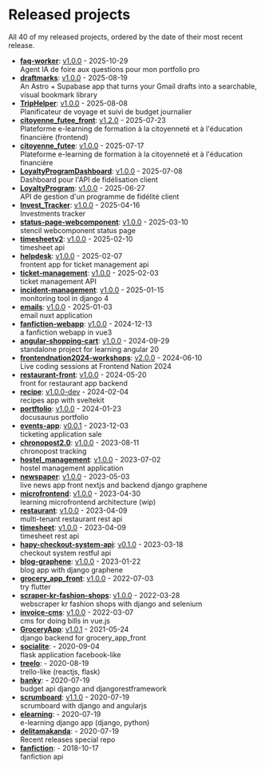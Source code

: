 # Released projects

All <!-- release_count starts -->40<!-- release_count ends --> of my released projects, ordered by the date of their most recent release.

<!-- recent_releases starts -->
* **[faq-worker](https://github.com/delitamakanda/faq-worker)**: [v1.0.0](https://github.com/delitamakanda/faq-worker/releases/tag/v1.0.0) - 2025-10-29
<br>Agent IA de foire aux questions pour mon portfolio pro
* **[draftmarks](https://github.com/delitamakanda/draftmarks)**: [v1.0.0](https://github.com/delitamakanda/draftmarks/releases/tag/v1.0.0) - 2025-08-19
<br>An Astro + Supabase app that turns your Gmail drafts into a searchable, visual bookmark library
* **[TripHelper](https://github.com/delitamakanda/TripHelper)**: [v1.0.0](https://github.com/delitamakanda/TripHelper/releases/tag/v1.0.0) - 2025-08-08
<br>Planificateur de voyage et suivi de budget journalier
* **[citoyenne_futee_front](https://github.com/delitamakanda/citoyenne_futee_front)**: [v1.2.0](https://github.com/delitamakanda/citoyenne_futee_front/releases/tag/v1.2.0) - 2025-07-23
<br>Plateforme e-learning de formation à la citoyenneté et à l'éducation financière (frontend)
* **[citoyenne_futee](https://github.com/delitamakanda/citoyenne_futee)**: [v1.0.0](https://github.com/delitamakanda/citoyenne_futee/releases/tag/v1.0.0) - 2025-07-17
<br>Plateforme e-learning de formation à la citoyenneté et à l'éducation financière
* **[LoyaltyProgramDashboard](https://github.com/delitamakanda/LoyaltyProgramDashboard)**: [v1.0.0](https://github.com/delitamakanda/LoyaltyProgramDashboard/releases/tag/v1.0.0) - 2025-07-08
<br>Dashboard pour l'API de fidélisation client
* **[LoyaltyProgram](https://github.com/delitamakanda/LoyaltyProgram)**: [v1.0.0](https://github.com/delitamakanda/LoyaltyProgram/releases/tag/v.1.0.0) - 2025-06-27
<br>API de gestion d'un programme de fidélité client
* **[Invest_Tracker](https://github.com/delitamakanda/Invest_Tracker)**: [v1.0.0](https://github.com/delitamakanda/Invest_Tracker/releases/tag/v1.0.0) - 2025-04-16
<br>Investments tracker
* **[status-page-webcomponent](https://github.com/delitamakanda/status-page-webcomponent)**: [v1.0.0](https://github.com/delitamakanda/status-page-webcomponent/releases/tag/v1.0.0) - 2025-03-10
<br>stencil webcomponent status page
* **[timesheetv2](https://github.com/delitamakanda/timesheetv2)**: [v1.0.0](https://github.com/delitamakanda/timesheetv2/releases/tag/v1.0.0) - 2025-02-10
<br>timesheet api 
* **[helpdesk](https://github.com/delitamakanda/helpdesk)**: [v1.0.0](https://github.com/delitamakanda/helpdesk/releases/tag/v1.0.0) - 2025-02-07
<br>frontent app for ticket management api
* **[ticket-management](https://github.com/delitamakanda/ticket-management)**: [v1.0.0](https://github.com/delitamakanda/ticket-management/releases/tag/v1.0.0) - 2025-02-03
<br>ticket management API
* **[incident-management](https://github.com/delitamakanda/incident-management)**: [v1.0.0](https://github.com/delitamakanda/incident-management/releases/tag/v1.0.0) - 2025-01-15
<br>monitoring tool in django 4
* **[emails](https://github.com/delitamakanda/emails)**: [v1.0.0](https://github.com/delitamakanda/emails/releases/tag/v1.0.0) - 2025-01-03
<br>email nuxt application 
* **[fanfiction-webapp](https://github.com/delitamakanda/fanfiction-webapp)**: [v1.0.0](https://github.com/delitamakanda/fanfiction-webapp/releases/tag/v1.0.0) - 2024-12-13
<br>a fanfiction webapp in vue3
* **[angular-shopping-cart](https://github.com/delitamakanda/angular-shopping-cart)**: [v1.0.0](https://github.com/delitamakanda/angular-shopping-cart/releases/tag/v1.0.0) - 2024-09-29
<br>standalone project for learning angular 20
* **[frontendnation2024-workshops](https://github.com/delitamakanda/frontendnation2024-workshops)**: [v2.0.0](https://github.com/delitamakanda/frontendnation2024-workshops/releases/tag/v2.0.0) - 2024-06-10
<br>Live coding sessions at Frontend Nation 2024
* **[restaurant-front](https://github.com/delitamakanda/restaurant-front)**: [v1.0.0](https://github.com/delitamakanda/restaurant-front/releases/tag/v1.0.0) - 2024-05-20
<br>front for restaurant app backend
* **[recipe](https://github.com/delitamakanda/recipe)**: [v1.0.0-dev](https://github.com/delitamakanda/recipe/releases/tag/v1.0.0-dev) - 2024-02-04
<br>recipes app with sveltekit
* **[portftolio](https://github.com/delitamakanda/portftolio)**: [v1.0.0](https://github.com/delitamakanda/portftolio/releases/tag/v1.0.0) - 2024-01-23
<br>docusaurus portfolio
* **[events-app](https://github.com/delitamakanda/events-app)**: [v0.0.1](https://github.com/delitamakanda/events-app/releases/tag/v0.0.1) - 2023-12-03
<br>ticketing application sale
* **[chronopost2.0](https://github.com/delitamakanda/chronopost2.0)**: [v1.0.0](https://github.com/delitamakanda/chronopost2.0/releases/tag/v1.0.0) - 2023-08-11
<br>chronopost tracking
* **[hostel_management](https://github.com/delitamakanda/hostel_management)**: [v1.0.0](https://github.com/delitamakanda/hostel_management/releases/tag/v1.0.0) - 2023-07-02
<br>hostel management application
* **[newspaper](https://github.com/delitamakanda/newspaper)**: [v1.0.0](https://github.com/delitamakanda/newspaper/releases/tag/v1.0.0) - 2023-05-03
<br>live news app front nextjs and backend django graphene
* **[microfrontend](https://github.com/delitamakanda/microfrontend)**: [v1.0.0](https://github.com/delitamakanda/microfrontend/releases/tag/v1.0.0) - 2023-04-30
<br>learning microfrontend architecture (wip)
* **[restaurant](https://github.com/delitamakanda/restaurant)**: [v1.0.0](https://github.com/delitamakanda/restaurant/releases/tag/v1.0.0) - 2023-04-09
<br>multi-tenant restaurant rest api
* **[timesheet](https://github.com/delitamakanda/timesheet)**: [v1.0.0](https://github.com/delitamakanda/timesheet/releases/tag/v1.0.0) - 2023-04-09
<br>timesheet rest api
* **[hapy-checkout-system-api](https://github.com/delitamakanda/hapy-checkout-system-api)**: [v0.1.0](https://github.com/delitamakanda/hapy-checkout-system-api/releases/tag/v0.1.0) - 2023-03-18
<br>checkout system restful api
* **[blog-graphene](https://github.com/delitamakanda/blog-graphene)**: [v1.0.0](https://github.com/delitamakanda/blog-graphene/releases/tag/v1.0.0) - 2023-01-22
<br>blog app with django graphene
* **[grocery_app_front](https://github.com/delitamakanda/grocery_app_front)**: [v1.0.0](https://github.com/delitamakanda/grocery_app_front/releases/tag/v1.0.0) - 2022-07-03
<br>try flutter
* **[scraper-kr-fashion-shops](https://github.com/delitamakanda/scraper-kr-fashion-shops)**: [v1.0.0](https://github.com/delitamakanda/scraper-kr-fashion-shops/releases/tag/v1.0.0) - 2022-03-28
<br>webscraper kr fashion shops with django and selenium
* **[invoice-cms](https://github.com/delitamakanda/invoice-cms)**: [v1.0.0](https://github.com/delitamakanda/invoice-cms/releases/tag/v1.0.0) - 2022-03-07
<br>cms for doing bills in vue.js
* **[GroceryApp](https://github.com/delitamakanda/GroceryApp)**: [v1.0.1](https://github.com/delitamakanda/GroceryApp/releases/tag/v1.0.1) - 2021-05-24
<br>django backend for grocery_app_front 
* **[socialite](https://github.com/delitamakanda/socialite)**: [](https://github.com/delitamakanda/socialite/releases/tag/v2.0) - 2020-09-04
<br>flask application facebook-like
* **[treelo](https://github.com/delitamakanda/treelo)**: [](https://github.com/delitamakanda/treelo/releases/tag/v0.2) - 2020-08-19
<br>trello-like (reactjs, flask)
* **[banky](https://github.com/delitamakanda/banky)**: [](https://github.com/delitamakanda/banky/releases/tag/v1.0) - 2020-07-19
<br>budget api django and djangorestframework
* **[scrumboard](https://github.com/delitamakanda/scrumboard)**: [v1.1.0](https://github.com/delitamakanda/scrumboard/releases/tag/v1.1.0) - 2020-07-19
<br>scrumboard with django and angularjs
* **[elearning](https://github.com/delitamakanda/elearning)**: [](https://github.com/delitamakanda/elearning/releases/tag/v1.0) - 2020-07-19
<br>e-learning django app (django, python)
* **[delitamakanda](https://github.com/delitamakanda/delitamakanda)**: [](https://github.com/delitamakanda/delitamakanda/releases/tag/v1.0) - 2020-07-19
<br>Recent releases special repo
* **[fanfiction](https://github.com/delitamakanda/fanfiction)**: [](https://github.com/delitamakanda/fanfiction/releases/tag/v1.1) - 2018-10-17
<br> fanfiction api 
<!-- recent_releases ends -->

